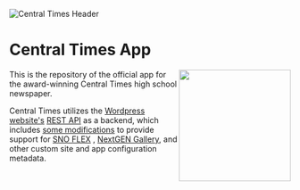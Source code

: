 ![Central Times Header](https://www.centraltimes.org/wp-content/uploads/2021/05/CentralTimesWebsiteMastheadred.png)

# Central Times App

<img src="https://user-images.githubusercontent.com/28021387/135775852-91b71152-3fa8-431d-8c0c-32e917b62641.png" width="200" align="right"/>
This is the repository of the official app for the award-winning Central Times high school newspaper.

Central Times utilizes
the [Wordpress website's](https://www.centraltimes.org/) [REST API](https://www.centraltimes.org/wp-json/)
as a backend, which includes [some modifications](https://github.com/CentralTimes/wp_ct_rest_api) to
provide support for [SNO FLEX](https://snosites.com/benefits/)
, [NextGEN Gallery](https://wordpress.org/plugins/nextgen-gallery/), and other custom site and app
configuration metadata.
